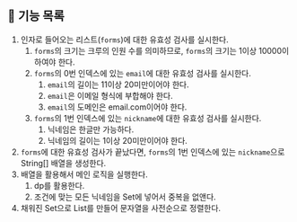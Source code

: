 ## 🚀 기능 목록

1. 인자로 들어오는 리스트(`forms`)에 대한 유효성 검사를 실시한다.
    1. `forms`의 크기는 크루의 인원 수를 의미하므로, `forms`의 크기는 1이상 10000이하여야 한다.
    2. `forms`의 0번 인덱스에 있는 `email`에 대한 유효성 검사를 실시한다.
        1. `email`의 길이는 11이상 20미만이어야 한다.
        2. `email`은 이메일 형식에 부합해야 한다.
        3. `email`의 도메인은 email.com이어야 한다.
    3. `forms`의 1번 인덱스에 있는 `nickname`에 대한 유효성 검사를 실시한다.
        1. 닉네임은 한글만 가능하다.
        2. 닉네임의 길이는 1이상 20미만이어야 한다.
2. `forms`에 대한 유효성 검사가 끝났다면, `forms`의 1번 인덱스에 있는 `nickname`으로 String[] 배열을 생성한다.
3. 배열을 활용해서 메인 로직을 실행한다.
    1. dp를 활용한다.
    2. 조건에 맞는 모든 닉네임을 Set에 넣어서 중복을 없앤다.
4. 채워진 Set으로 List를 만들어 문자열을 사전순으로 정렬한다.